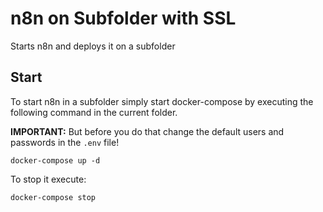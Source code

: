 # n8n on Subfolder with SSL

Starts n8n and deploys it on a subfolder

## Start

To start n8n in a subfolder simply start docker-compose by executing the following
command in the current folder.

**IMPORTANT:** But before you do that change the default users and passwords in the `.env` file!

```
docker-compose up -d
```

To stop it execute:

```
docker-compose stop
```
